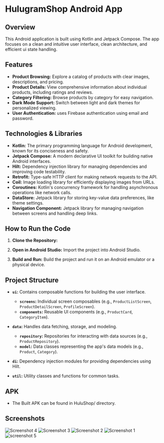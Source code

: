 # HulugramShop Android App

## Overview

This Android application is built using Kotlin and Jetpack Compose. The app focuses on a clean and intuitive user interface, clean architecture, and efficient ui state handling.

## Features

* **Product Browsing:** Explore a catalog of products with clear images, descriptions, and pricing.
* **Product Details:** View comprehensive information about individual products, including ratings and reviews.
* **Category Filtering:** Browse products by category for easy navigation.
* **Dark Mode Support:** Switch between light and dark themes for personalized viewing.
* **User Authentication:** uses Firebase authentication using email and password.

## Technologies & Libraries

* **Kotlin:** The primary programming language for Android development, known for its conciseness and safety.
* **Jetpack Compose:** A modern declarative UI toolkit for building native Android interfaces.
* **Hilt:** Dependency injection library for managing dependencies and improving code testability.
* **Retrofit:** Type-safe HTTP client for making network requests to the API.
* **Coil:** Image loading library for efficiently displaying images from URLs.
* **Coroutines:** Kotlin's concurrency framework for handling asynchronous operations like network calls.
* **DataStore:** Jetpack library for storing key-value data preferences, like theme settings.
* **Navigation Component:** Jetpack library for managing navigation between screens and handling deep links.

## How to Run the Code

1. **Clone the Repository:**

2. **Open in Android Studio:** Import the project into Android Studio.

3. **Build and Run:** Build the project and run it on an Android emulator or a physical device.

## Project Structure

* **`ui`:** Contains composable functions for building the user interface.
    * **`screens`:** Individual screen composables (e.g., `ProductListScreen`, `ProductDetailScreen`, `ProfileScreen`).
    * **`components`:** Reusable UI components (e.g., `ProductCard`, `CategoryItem`).

* **`data`:** Handles data fetching, storage, and modeling.
    * **`repository`:** Repositories for interacting with data sources (e.g., `ProductRepository`).
    * **`model`:** Data classes representing the app's data models (e.g., `Product`, `Category`).

* **`di`:** Dependency injection modules for providing dependencies using Hilt.

* **`util`:** Utility classes and functions for common tasks.

## APK

* The Built APK can be found in HuluShop/ directory.

## Screenshots 


![Screenshot 4](https://github.com/Seme30/HuluShop/assets/83661382/829c558e-af8e-4a76-918c-ac9e9743e2db)
![Screenshot 3](https://github.com/Seme30/HuluShop/assets/83661382/22ca4eb3-2449-43f5-8bc9-35f8831ff2fb)
![Screenshot 2](https://github.com/Seme30/HuluShop/assets/83661382/159cfa0d-a85b-4ade-a30e-ca06774bb922)
![Screenshot 1](https://github.com/Seme30/HuluShop/assets/83661382/14a47aec-6616-49a1-a7fb-78cb18d3f8db)
![screenshot 5](https://github.com/Seme30/HuluShop/assets/83661382/12d81962-87ec-4f2a-b328-28fc34ba611f)

